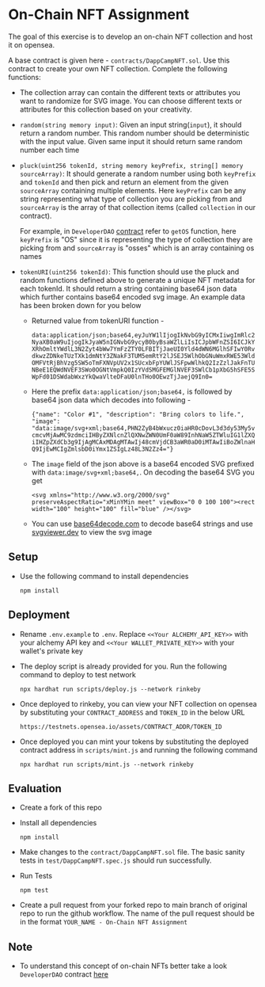 # On-Chain NFT Assignment

The goal of this exercise is to develop an on-chain NFT collection and host it on opensea.

A base contract is given here - `contracts/DappCampNFT.sol`. Use this contract to create your own NFT collection. Complete the following functions:

- The collection array can contain the different texts or attributes you want to randomize for SVG image. You can choose different texts or attributes for this collection based on your creativity.

- `random(string memory input)`: Given an input string(`input`), it should return a random number. This random number should be deterministic with the input value. Given same input it should return same random number each time

- `pluck(uint256 tokenId, string memory keyPrefix, string[] memory sourceArray)`: It should generate a random number using both `keyPrefix` and `tokenId` and then pick and return an element from the given `sourceArray` containing multiple elements. Here `keyPrefix` can be any string representing what type of collection you are picking from and `sourceArray` is the array of that collection items (called `collection` in our contract).
    
    For example, in `DeveloperDAO` [contract](https://github.com/Developer-DAO/developer-dao-nft-contract/blob/master/hh/contracts/Dev.sol) refer to `getOS` function, here `keyPrefix` is "OS" since it is representing the type of collection they are picking from and `sourceArray` is "osses" which is an array containing os names

- `tokenURI(uint256 tokenId)`: This function should use the pluck and random functions defined above to generate a unique NFT metadata for each tokenId. It should return a string containing base64 json data which further contains base64 encoded svg image. An example data has been broken down for you below

    - Returned value from tokenURI function -

        ```data:application/json;base64,eyJuYW1lIjogIkNvbG9yICMxIiwgImRlc2NyaXB0aW9uIjogIkJyaW5nIGNvbG9ycyB0byBsaWZlLiIsICJpbWFnZSI6ICJkYXRhOmltYWdlL3N2Zyt4bWw7YmFzZTY0LFBITjJaeUI0Yld4dWN6MGlhSFIwY0RvdkwzZDNkeTUzTXk1dmNtY3ZNakF3TUM5emRtY2lJSEJ5WlhObGNuWmxRWE53WldOMFVtRjBhVzg5SW5oTmFXNVpUV2x1SUcxbFpYUWlJSFpwWlhkQ2IzZzlJakFnTUNBeE1EQWdNVEF3SWo0OGNtVmpkQ0IzYVdSMGFEMGlNVEF3SWlCb1pXbG5hSFE5SWpFd01DSWdabWxzYkQwaVlteDFaU0lnTHo0OEwzTjJaejQ9In0=```

    - Here the prefix `data:application/json;base64,` is followed by base64 json data which decodes into following - 

        ```{"name": "Color #1", "description": "Bring colors to life.", "image": "data:image/svg+xml;base64,PHN2ZyB4bWxucz0iaHR0cDovL3d3dy53My5vcmcvMjAwMC9zdmciIHByZXNlcnZlQXNwZWN0UmF0aW89InhNaW5ZTWluIG1lZXQiIHZpZXdCb3g9IjAgMCAxMDAgMTAwIj48cmVjdCB3aWR0aD0iMTAwIiBoZWlnaHQ9IjEwMCIgZmlsbD0iYmx1ZSIgLz48L3N2Zz4="}```

    - The `image` field of the json above is a base64 encoded SVG prefixed with `data:image/svg+xml;base64,`. On decoding the base64 SVG you get 
    
        ```<svg xmlns="http://www.w3.org/2000/svg" preserveAspectRatio="xMinYMin meet" viewBox="0 0 100 100"><rect width="100" height="100" fill="blue" /></svg>```

    - You can use [base64decode.com](https://www.base64decode.org/) to decode base64 strings and use [svgviewer.dev](https://www.svgviewer.dev/) to view the svg image

## Setup

- Use the following command to install dependencies

    ```
    npm install
    ```

## Deployment

- Rename `.env.example` to `.env`. Replace `<<Your ALCHEMY_API_KEY>>` with your alchemy API key and `<<Your WALLET_PRIVATE_KEY>>` with your wallet's private key

- The deploy script is already provided for you. Run the following command to deploy to test network

    ```
    npx hardhat run scripts/deploy.js --network rinkeby
    ```

- Once deployed to rinkeby, you can view your NFT collection on opensea by substituting your `CONTRACT_ADDRESS` and `TOKEN_ID` in the below URL

    ```
    https://testnets.opensea.io/assets/CONTRACT_ADDR/TOKEN_ID
    ```

- Once deployed you can mint your tokens by substituting the deployed contract address in `scripts/mint.js` and running the following command

    ```
    npx hardhat run scripts/mint.js --network rinkeby
    ```

## Evaluation

-   Create a fork of this repo

-   Install all dependencies
    ```
    npm install
    ```

-   Make changes to the `contract/DappCampNFT.sol` file. The basic sanity tests in `test/DappCampNFT.spec.js` should run successfully.

-   Run Tests
    ```
    npm test
    ```

-   Create a pull request from your forked repo to main branch of original repo to run the github workflow. The name of the pull request should be in the format `YOUR_NAME - On-Chain NFT Assignment`

## Note

- To understand this concept of on-chain NFTs better take a look `DeveloperDAO` contract [here](https://github.com/Developer-DAO/developer-dao-nft-contract/blob/master/hh/contracts/Dev.sol)